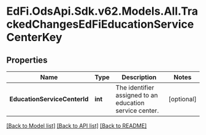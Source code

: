 # EdFi.OdsApi.Sdk.v62.Models.All.TrackedChangesEdFiEducationServiceCenterKey

## Properties

Name | Type | Description | Notes
------------ | ------------- | ------------- | -------------
**EducationServiceCenterId** | **int** | The identifier assigned to an education service center. | [optional] 

[[Back to Model list]](../../README.md#documentation-for-models) [[Back to API list]](../../README.md#documentation-for-api-endpoints) [[Back to README]](../../README.md)

